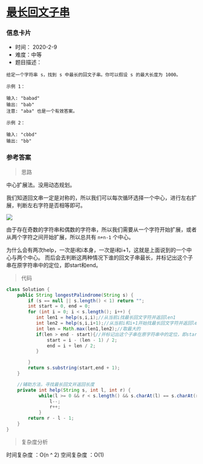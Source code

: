 # [最长回文子串](https://leetcode-cn.com/problems/longest-palindromic-substring/)

### 信息卡片

- 时间： 2020-2-9
- 难度：中等
- 题目描述：

```
给定一个字符串 s，找到 s 中最长的回文子串。你可以假设 s 的最大长度为 1000。

示例 1：

输入: "babad"
输出: "bab"
注意: "aba" 也是一个有效答案。

示例 2：

输入: "cbbd"
输出: "bb"
```



### 参考答案

> 思路

中心扩展法。没用动态规划。

我们知道回文串一定是对称的，所以我们可以每次循环选择一个中心，进行左右扩展，判断左右字符是否相等即可。 

![](https://pic.leetcode-cn.com/1b9bfe346a4a9a5718b08149be11236a6db61b3922265d34f22632d4687aa0a8-image.png)

由于存在奇数的字符串和偶数的字符串，所以我们需要从一个字符开始扩展，或者从两个字符之间开始扩展，所以总共有 `n+n-1` 个中心。 

为什么会有两次help，一次是i和i本身，一次是i和i+1，这就是上面说到的一个中心与两个中心。 而后会去判断这两种情况下谁的回文子串最长，并标记出这个子串在原字符串中的定位，即start和end。 









> 代码

```java
class Solution {
    public String longestPalindrome(String s) {
        if (s == null || s.length() < 1) return "";
        int start = 0, end = 0;
        for (int i = 0; i < s.length(); i++) {
           int len1 = help(s,i,i);//从当前i找最长回文字符并返回len1
           int len2 = help(s,i,i+1);//从当前i和i+1开始找最长回文字符并返回len2
           int len = Math.max(len1,len2);//取最大的
           if(len > end - start){//并标记出这个子串在原字符串中的定位，即start和end。 
               start = i - (len - 1) / 2;
               end = i + len / 2;
           }

        }
        return s.substring(start,end + 1);
    }

    //辅助方法，寻找最长回文并返回长度
    private int help(String s, int l, int r) {
            while(l >= 0 && r < s.length() && s.charAt(l) == s.charAt(r)){
                l--;
                r++;
            }
        return r - l - 1;
    }
}
```



> 复杂度分析

时间复杂度 ：O(n ^ 2)
空间复杂度 ：O(1) 


